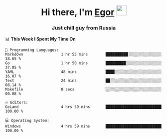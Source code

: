 
<h1 align="center">Hi there, I'm <a href="https://daniilshat.ru/" target="_blank">Egor</a> 
<img src="https://github.com/blackcater/blackcater/raw/main/images/Hi.gif" height="32"/></h1>
<h3 align="center">Just chill guy from Russia</h3>

<!--START_SECTION:waka-->
📊 **This Week I Spent My Time On** 

```text
💬 Programming Languages: 
Markdown                 1 hr 55 mins        ██████████░░░░░░░░░░░░░░░   38.65 % 
Go                       1 hr 50 mins        █████████░░░░░░░░░░░░░░░░   37.05 % 
YAML                     48 mins             ████░░░░░░░░░░░░░░░░░░░░░   16.07 % 
Text                     24 mins             ██░░░░░░░░░░░░░░░░░░░░░░░   08.14 % 
Makefile                 0 secs              ░░░░░░░░░░░░░░░░░░░░░░░░░   00.08 % 

🔥 Editors: 
GoLand                   4 hrs 59 mins       █████████████████████████   100.00 % 

💻 Operating System: 
Windows                  4 hrs 59 mins       █████████████████████████   100.00 % 
```


<!--END_SECTION:waka-->
